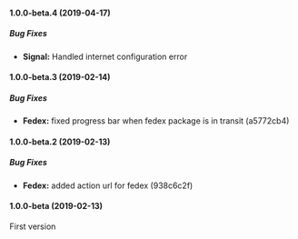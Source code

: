 #### 1.0.0-beta.4 (2019-04-17)

##### Bug Fixes

* **Signal:**  Handled internet configuration error

#### 1.0.0-beta.3 (2019-02-14)

##### Bug Fixes

* **Fedex:**  fixed progress bar when fedex package is in transit (a5772cb4)

#### 1.0.0-beta.2 (2019-02-13)

##### Bug Fixes

* **Fedex:**  added action url for fedex (938c6c2f)

#### 1.0.0-beta (2019-02-13)

First version